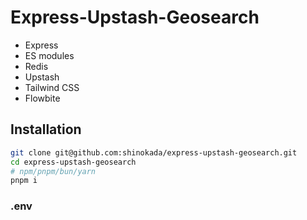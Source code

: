# Express-Upstash-Geosearch

- Express
- ES modules
- Redis
- Upstash
- Tailwind CSS
- Flowbite


## Installation

```bash
git clone git@github.com:shinokada/express-upstash-geosearch.git
cd express-upstash-geosearch
# npm/pnpm/bun/yarn
pnpm i
```

### .env


